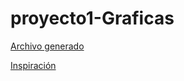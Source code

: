 # proyecto1-Graficas

[Archivo generado](https://drive.google.com/file/d/1MIuI_gxHqbzD8nItMNgW3x_y9qA8ouM7/view?usp=sharing)

[Inspiración](https://drive.google.com/file/d/182f2JlO3zMZPkMdPZOlMC6vFRehe55zv/view?usp=sharing)
